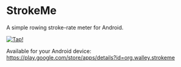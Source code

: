 StrokeMe
========

A simple rowing stroke-rate meter for Android.

[![Tap!](http://img.youtube.com/vi/eAVKd_BDmFk/0.jpg)](http://www.youtube.com/watch?v=eAVKd_BDmFk)


Available for your Android device: https://play.google.com/store/apps/details?id=org.walley.strokeme
